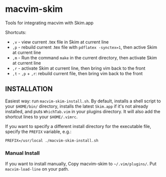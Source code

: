 macvim-skim
===========

Tools for integrating macvim with Skim.app

Shortcuts:
 * `,v` - view current .tex file in Skim at current line
 * `,p` - rebuild current .tex file with `pdflatex -synctex=1`, then active Skim at current line
 * `,m` - Run the command `make` in the current directory, then activate Skim at current line
 * `,r` - activate Skim at current line, then bring vim back to the front
 * `,t` - `,p` + `,r`: rebuild current file, then bring vim back to the front


INSTALLATION
------------
Easiest way: run `macvim-skim-install.sh`.  By default, installs a shell script
to your `$HOME/bin/` directory, installs the latest `Skim.app` if it's not already
installed, and puts `WhichTab.vim` in your plugins directory.  It will also add
the shortcut lines to your `$HOME/.vimrc`.

If you want to specify a different install directory for the executable file, specify the
`PREFIX` variable, e.g.:

`PREFIX=/usr/local ./macvim-skim-install.sh`

### Manual Install ###
If you want to install manually, Copy macvim-skim to `~/.vim/plugins/`.  Put
`macvim-load-line` on your path.
